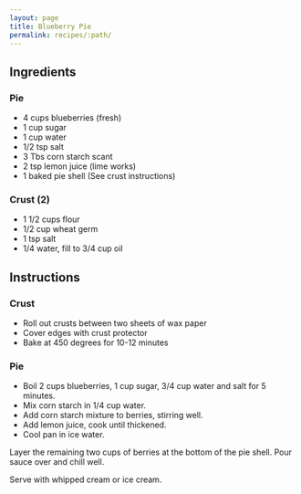 ```yaml
---
layout: page
title: Blueberry Pie
permalink: recipes/:path/
---
```


## Ingredients

### Pie
  - 4 cups blueberries (fresh)
  - 1 cup sugar
  - 1 cup water
  - 1/2 tsp salt
  - 3 Tbs corn starch scant
  - 2 tsp lemon juice (lime works)
  - 1 baked pie shell (See crust instructions)

### Crust (2)
  - 1 1/2 cups flour
  - 1/2 cup wheat germ
  - 1 tsp salt
  - 1/4 water, fill to 3/4 cup oil

## Instructions

### Crust
  - Roll out crusts between two sheets of wax paper
  - Cover edges with crust protector
  - Bake at 450 degrees for 10-12 minutes

### Pie
  - Boil 2 cups blueberries, 1 cup sugar, 3/4 cup water and salt for 5 minutes.
  - Mix corn starch in 1/4 cup water.
  - Add corn starch mixture to berries, stirring well.
  - Add lemon juice, cook until thickened.
  - Cool pan in ice water.
  
Layer the remaining two cups of berries at the bottom of the pie shell.
Pour sauce over and chill well.

Serve with whipped cream or ice cream.


